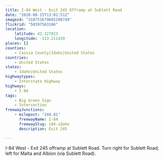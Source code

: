 ```yaml
---
title: I-84 West - Exit 245 Offramp at Sublett Road
date: "2020-08-15T13:02:51Z"
imageid: "318751679665208749"
flickrid: "50397563166"
location:
    latitude: 42.327823
    longitude: -113.211439
places: []
counties:
    - Cassia County|Idaho|United States
countries:
    - United States
states:
    - Idaho|United States
highwaytypes:
    - Interstate Highway
highways:
    - I-84
tags:
    - Big Green Sign
    - Intersection
freewayJunctions:
    - milepost: "244.81"
      freewayName: I-84
      freewaySlug: i84-idaho
      description: Exit 245

---
```

I-84 West - Exit 245 offramp at Sublett Road.  Turn right for Sublett Road; left for Malta and Albion (via Sublett Road).